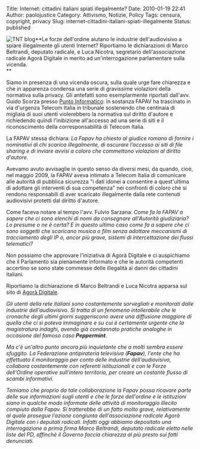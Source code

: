 Title: Internet: cittadini italiani spiati illegalmente?
Date: 2010-01-19 22:41
Author: paolojustice
Category: Attivismo, Notizie, Policy
Tags: censura, copyright, privacy
Slug: internet-cittadini-italiani-spiati-illegalmente
Status: published

![TNT blog](http://blog.tntvillage.scambioetico.org/wp-content/uploads/2010/01/Privacy.jpg)</a>**Le forze dell'ordine aiutano le industrie dell'audiovisivo a spiare illegalmente gli utenti Internet? Riportiamo le dichiarazioni di Marco Beltrandi, deputato radicale, e Luca Nicotra, segretario dell'associazione radicale Agorà Digitale in merito ad un'interrogazione parlamentare sulla vicenda.  
**  
  

**<!--more-->**

Siamo in presenza di una vicenda oscura, sulla quale urge fare chiarezza e che in apparenza condensa una serie di gravissime violazioni della normativa sulla privacy. Gli antefatti sono esemplarmente riportati dall'avv. Guido Scorza presso [Punto Informatico](http://punto-informatico.it/2786807/PI/Commenti/sia-fapav-sua-volonta.aspx): in sostanza FAPAV ha trascinato in via d'urgenza Telecom Italia in tribunale sostenendo che centinaia di migliaia di suoi utenti violerebbero la normativa sul diritto d'autore e richiedendo quindi l'inibizione all'accesso ad una serie di siti e il riconoscimento della corresponsabilità di Telecom Italia.

La FAPAV stessa dichiara: *La Fapav ha chiesto al giudice romano di fornire i nominativi di chi scarica illegalmente, di oscurare l’accesso ai siti di file sharing e di inviare avvisi a coloro che commettono violazioni al diritto d’autore.*

Avevamo avuto avvisaglie in questo senso da diversi mesi, da quando, cioè, nel maggio 2009, la FAPAV aveva intimato a Telecom Italia di comunicare alle autorità di pubblica sicurezza "i dati idonei a consentire a quest'ultima di adottare gli interventi di sua competenza" nei confronti di coloro che si rendono responsabili di aver scaricato illegalmente dalla rete contenuti audiovisivi protetti dal diritto d'autore.

Come faceva notare al tempo l'avv. Fulvio Sarzana: *Come fa la FAPAV a sapere che ci sono elenchi di nomi da consegnare all'Autorità giudiziaria? Lo presume o ne è certa? E in questo ultimo caso come fa a sapere che ci sono soggetti che scaricano musica o film senza adottare meccanismi di tracciamento degli IP o, ancor più grave, sistemi di intercettazione dei flussi telematici?*

Non possiamo che approvare l'iniziativa di Agorà Digitale e ci auspichiamo che il Parlamento sia pienamente informato e che le autorità competenti accertino se sono state commesse delle illegalità ai danni dei cittadini italiani.

Riportiamo la dichiarazione di Marco Beltrandi e Luca Nicotra apparsa sul sito di [Agorà Digitale](http://www.agoradigitale.org/le-forze-dellordine-aiutano-le-industrie-dellaudiovisivo-spiare-illegalmente-gli-utenti-si-riferisca).

*Gli utenti della rete italiani sono costantemente sorvegliati e monitorati dalle industrie dell'audiovisivo. Si tratta di un fenomeno intollerabile che le cronache degli ultimi giorni suggeriscono avere una diffusione maggiore di quella che ci si poteva immaginare e su cui è certamente urgente che la magistratura indaghi, avendo già condannato pratiche analoghe in occasione del famoso caso **Peppermint**.*

*Ma c'è un'altro punto ancora più inquietante che a molti sembra essere sfuggito. La Federazione antipirateria televisiva (**Fapav**), l'ente che ha effettuato il monitoraggio per conto delle industrie dell'audiovisivo, collabora costantemente con referenti istituzionali e con le Forze dell'Ordine operative sull'intero territorio, per creare un costante flusso di scambi informativi.*

*Temiamo che proprio da tale collaborazione la Fapav possa ricavare parte delle sue informazioni sugli utenti e che le forze dell'ordine e le istituzioni siano in qualche modo informate delle attività di monitoraggio illecito compiuto dalla Fapav. Si tratterebbe di un fatto molto grave, relativamente al quale prosegue l’azione congiunta dell’associazione radicale Agorà Digitale con i deputati radicali. Infatti oggi abbiamo depositato una interrogazione a prima firma Marco Beltrandi, deputato radicale eletto nelle liste del PD, affinchè il Governo faccia chiarezza al più presto sui fatti denunciati.*
